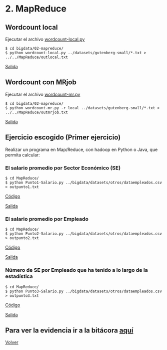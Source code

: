 # 2. MapReduce

## Wordcount local 
      
Ejecutar el archivo [wordcount-local.py](https://github.com/jscaicedom/BigDataLab/blob/master/bigdata/02-mapreduce/wordcount-local.py)

```
$ cd bigdata/02-mapreduce/
$ python wordcount-local.py ../datasets/gutenberg-small/*.txt > ../../MapReduce/outlocal.txt
```
 
[Salida](https://github.com/jscaicedom/BigDataLab/blob/master/MapReduce/outlocal.txt)

## Wordcount con MRjob

Ejecutar el archivo [wordcount-mr.py](https://github.com/jscaicedom/BigDataLab/blob/master/bigdata/02-mapreduce/wordcount-mr.py)

```
$ cd bigdata/02-mapreduce/
$ python wordcount-mr.py -r local ../datasets/gutenberg-small/*.txt > ../../MapReduce/outmrjob.txt
```

[Salida](https://github.com/jscaicedom/BigDataLab/blob/master/MapReduce/outmrjob.txt)

## Ejercicio escogido (Primer ejercicio)

Realizar un programa en Map/Reduce, con hadoop en Python o Java, que permita calcular:

### El salario promedio por Sector Económico (SE)
      
  ```
  $ cd MapReduce/
  $ python Punto1-Salario.py ../bigdata/datasets/otros/dataempleados.csv > outpunto1.txt 
  ```    
  
[Código](https://github.com/jscaicedom/BigDataLab/blob/master/MapReduce/Punto1-Salario.py)
    
[Salida](https://github.com/jscaicedom/BigDataLab/blob/master/MapReduce/outpunto1.txt)

### El salario promedio por Empleado
      
  ```
  $ cd MapReduce/
  $ python Punto2-Salario.py ../bigdata/datasets/otros/dataempleados.csv > outpunto2.txt 
  ```    
  
[Código](https://github.com/jscaicedom/BigDataLab/blob/master/MapReduce/Punto2-Salario.py)
    
[Salida](https://github.com/jscaicedom/BigDataLab/blob/master/MapReduce/outpunto2.txt)
     
### Número de SE por Empleado que ha tenido a lo largo de la estadística
      
  ```
  $ cd MapReduce/
  $ python Punto3-Salario.py ../bigdata/datasets/otros/dataempleados.csv > outpunto3.txt 
  ```    
  
[Código](https://github.com/jscaicedom/BigDataLab/blob/master/MapReduce/Punto3-Salario.py)
    
[Salida](https://github.com/jscaicedom/BigDataLab/blob/master/MapReduce/outpunto3.txt)
     
## Para ver la evidencia ir a la bitácora [aquí](https://eafit.sharepoint.com/sites/Section_ST0263-031/_layouts/15/Doc.aspx?sourcedoc={4fb201e7-5fdd-47d7-94b6-35d07c449fe7}&action=view&wd=target%28Johanna%20Sarai%20Caicedo%20Mejia%2FBig%20Bata.one%7C05843a6d-7fe5-4e7a-9600-9b969322777c%2FMapReduce%7C307fa2f4-c419-465a-88ec-8f275860919b%2F%29)

[Volver](https://github.com/jscaicedom/BigDataLab)
